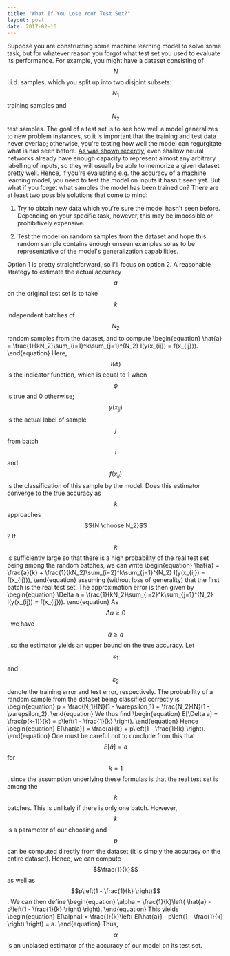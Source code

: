 ```yaml
---
title: "What If You Lose Your Test Set?"
layout: post
date: 2017-02-16
---
```

Suppose you are constructing some machine learning model to solve some task, but for whatever reason you forgot what test set you used to evaluate its performance.
For example, you might have a dataset consisting of $$N$$ i.i.d. samples, which you split up into two disjoint subsets: $$N_1$$ training samples and $$N_2$$ test samples.
The goal of a test set is to see how well a model generalizes to new problem instances, so it is important that the training and test data never overlap; otherwise,
you're testing how well the model can regurgitate what is has seen before. [As was shown recently](https://arxiv.org/pdf/1611.03530.pdf), even shallow neural networks
already have enough capacity to represent almost any arbitrary labelling of inputs, so they will usually be able to memorize a given dataset pretty well.
Hence, if you're evaluating e.g. the accuracy of a machine learning model, you need to test the model on inputs it hasn't seen yet. But what if you forget what samples
the model has been trained on? There are at least two possible solutions that come to mind:

1. Try to obtain new data which you're sure the model hasn't seen before. Depending on your specific task, however, this may be impossible or prohibitively expensive.

2. Test the model on random samples from the dataset and hope this random sample contains enough unseen examples so as to be representative of the model's generalization
capabilities.

Option 1 is pretty straightforward, so I'll focus on option 2.
A reasonable strategy to estimate the actual accuracy $$a$$ on the original test set is to take $$k$$ independent batches of $$N_2$$ random samples from the dataset, and to compute
\begin{equation}
    \hat{a} = \frac{1}{kN_2}\sum_{i=1}^k\sum_{j=1}^{N_2} I(y(x_{ij}) = f(x_{ij})).
\end{equation}
Here, $$I(\phi)$$ is the indicator function, which is equal to 1 when $$\phi$$ is true and 0 otherwise; $$y(x_{ij})$$ is the actual label of sample $$j$$ from batch $$i$$ and
$$f(x_{ij})$$ is the classification of this sample by the model. Does this estimator converge to the true accuracy as $$k$$ approaches $${N \choose N_2}$$?
If $$k$$ is sufficiently large so that there is a high probability of the real test set being among the random batches, we can write
\begin{equation}
    \hat{a} = \frac{a}{k} + \frac{1}{kN_2}\sum_{i=2}^k\sum_{j=1}^{N_2} I(y(x_{ij}) = f(x_{ij})),
\end{equation}
assuming (without loss of generality) that the first batch is the real test set. The approximation error is then given by
\begin{equation}
    \Delta a = \frac{1}{kN_2}\sum_{i=2}^k\sum_{j=1}^{N_2} I(y(x_{ij}) = f(x_{ij})).
\end{equation}
As $$\Delta a \geq 0$$, we have $$\hat{a} \geq a$$, so the estimator yields an upper bound on the true accuracy.
Let $$\varepsilon_1$$ and $$\varepsilon_2$$ denote the training error and test error, respectively.
The probability of a random sample from the dataset being classified correctly is
\begin{equation}
    p = \frac{N_1}{N}(1 - \varepsilon_1) + \frac{N_2}{N}(1 - \varepsilon_2).
\end{equation}
We thus find
\begin{equation}
    E[\Delta a] = \frac{p(k-1)}{k} = p\left(1 - \frac{1}{k} \right).
\end{equation}
Hence
\begin{equation}
    E[\hat{a}] = \frac{a}{k} + p\left(1 - \frac{1}{k} \right).
\end{equation}
One must be careful not to conclude from this that $$E[\hat{a}] = a$$ for $$k=1$$, since the assumption underlying these formulas is that the real test set is among the $$k$$ batches.
This is unlikely if there is only one batch. However, $$k$$ is a parameter of our choosing and $$p$$ can be computed directly from the dataset (it is simply the accuracy on the entire
dataset). Hence, we can compute $$\frac{1}{k}$$ as well as $$p\left(1 - \frac{1}{k} \right)$$. We can then define
\begin{equation}
    \alpha = \frac{1}{k}\left( \hat{a} - p\left(1 - \frac{1}{k} \right) \right).
\end{equation}
This yields
\begin{equation}
    E[\alpha] = \frac{1}{k}\left( E[\hat{a}] - p\left(1 - \frac{1}{k} \right) \right) = a.
\end{equation}
Thus, $$\alpha$$ is an unbiased estimator of the accuracy of our model on its test set.